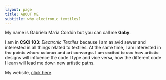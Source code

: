 ```yaml
---
layout: page
title: ABOUT ME
subtitle: why electronic textiles?
---
```


My name is Gabriela Maria Cordón but you can call me **Gaby**. 

I am in **CSCI 103**: _Electronic Textiles_ because I am an avid sewer and interested in all things related to textiles. At the same time, I am interested in the points where science and art converge. I am excited to see how artistic designs will influence the code I type and vice versa, how the different code I learn will lead me down new artistic paths. 

My website, [click here](https://gmc1-coder.github.io/). 
